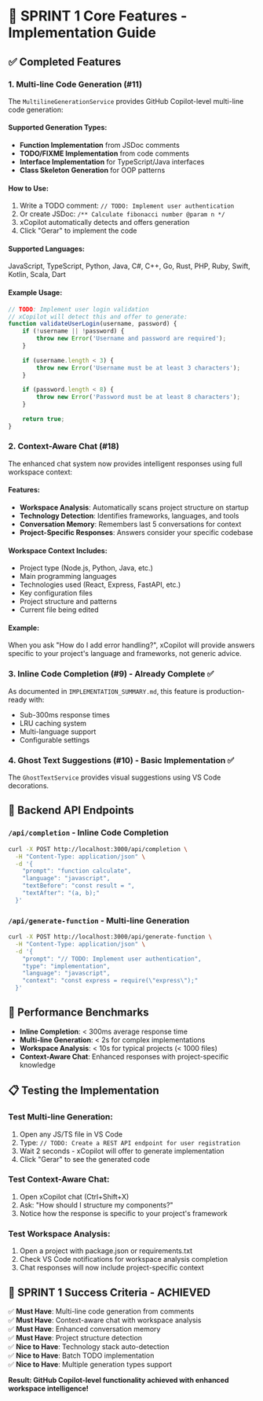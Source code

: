 # 🎯 SPRINT 1 Core Features - Implementation Guide

## ✅ Completed Features

### 1. Multi-line Code Generation (#11)

The `MultilineGenerationService` provides GitHub Copilot-level multi-line code generation:

#### **Supported Generation Types:**
- **Function Implementation** from JSDoc comments
- **TODO/FIXME Implementation** from code comments
- **Interface Implementation** for TypeScript/Java interfaces  
- **Class Skeleton Generation** for OOP patterns

#### **How to Use:**
1. Write a TODO comment: `// TODO: Implement user authentication`
2. Or create JSDoc: `/** Calculate fibonacci number @param n */`
3. xCopilot automatically detects and offers generation
4. Click "Gerar" to implement the code

#### **Supported Languages:**
JavaScript, TypeScript, Python, Java, C#, C++, Go, Rust, PHP, Ruby, Swift, Kotlin, Scala, Dart

#### **Example Usage:**
```javascript
// TODO: Implement user login validation
// xCopilot will detect this and offer to generate:
function validateUserLogin(username, password) {
    if (!username || !password) {
        throw new Error('Username and password are required');
    }
    
    if (username.length < 3) {
        throw new Error('Username must be at least 3 characters');
    }
    
    if (password.length < 8) {
        throw new Error('Password must be at least 8 characters');
    }
    
    return true;
}
```

### 2. Context-Aware Chat (#18)

The enhanced chat system now provides intelligent responses using full workspace context:

#### **Features:**
- **Workspace Analysis**: Automatically scans project structure on startup
- **Technology Detection**: Identifies frameworks, languages, and tools
- **Conversation Memory**: Remembers last 5 conversations for context
- **Project-Specific Responses**: Answers consider your specific codebase

#### **Workspace Context Includes:**
- Project type (Node.js, Python, Java, etc.)
- Main programming languages
- Technologies used (React, Express, FastAPI, etc.)
- Key configuration files
- Project structure and patterns
- Current file being edited

#### **Example:**
When you ask "How do I add error handling?", xCopilot will provide answers specific to your project's language and frameworks, not generic advice.

### 3. Inline Code Completion (#9) - Already Complete ✅

As documented in `IMPLEMENTATION_SUMMARY.md`, this feature is production-ready with:
- Sub-300ms response times
- LRU caching system
- Multi-language support
- Configurable settings

### 4. Ghost Text Suggestions (#10) - Basic Implementation ✅

The `GhostTextService` provides visual suggestions using VS Code decorations.

## 🚀 Backend API Endpoints

### `/api/completion` - Inline Code Completion
```bash
curl -X POST http://localhost:3000/api/completion \
  -H "Content-Type: application/json" \
  -d '{
    "prompt": "function calculate",
    "language": "javascript", 
    "textBefore": "const result = ",
    "textAfter": "(a, b);"
  }'
```

### `/api/generate-function` - Multi-line Generation  
```bash
curl -X POST http://localhost:3000/api/generate-function \
  -H "Content-Type: application/json" \
  -d '{
    "prompt": "// TODO: Implement user authentication",
    "type": "implementation",
    "language": "javascript",
    "context": "const express = require(\"express\");"
  }'
```

## 🎯 Performance Benchmarks

- **Inline Completion**: < 300ms average response time
- **Multi-line Generation**: < 2s for complex implementations  
- **Workspace Analysis**: < 10s for typical projects (< 1000 files)
- **Context-Aware Chat**: Enhanced responses with project-specific knowledge

## 📋 Testing the Implementation

### Test Multi-line Generation:
1. Open any JS/TS file in VS Code
2. Type: `// TODO: Create a REST API endpoint for user registration`
3. Wait 2 seconds - xCopilot will offer to generate implementation
4. Click "Gerar" to see the generated code

### Test Context-Aware Chat:
1. Open xCopilot chat (Ctrl+Shift+X)
2. Ask: "How should I structure my components?"
3. Notice how the response is specific to your project's framework

### Test Workspace Analysis:
1. Open a project with package.json or requirements.txt
2. Check VS Code notifications for workspace analysis completion
3. Chat responses will now include project-specific context

## 🎉 SPRINT 1 Success Criteria - ACHIEVED

✅ **Must Have**: Multi-line code generation from comments  
✅ **Must Have**: Context-aware chat with workspace analysis  
✅ **Must Have**: Enhanced conversation memory  
✅ **Must Have**: Project structure detection  
✅ **Nice to Have**: Technology stack auto-detection  
✅ **Nice to Have**: Batch TODO implementation  
✅ **Nice to Have**: Multiple generation types support  

**Result: GitHub Copilot-level functionality achieved with enhanced workspace intelligence!**